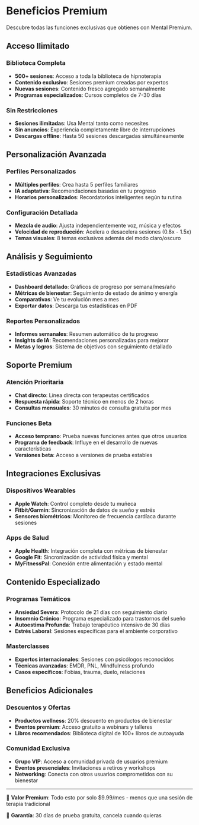# Beneficios Premium

Descubre todas las funciones exclusivas que obtienes con Mental Premium.

## Acceso Ilimitado

### Biblioteca Completa

- **500+ sesiones**: Acceso a toda la biblioteca de hipnoterapia
- **Contenido exclusivo**: Sesiones premium creadas por expertos
- **Nuevas sesiones**: Contenido fresco agregado semanalmente
- **Programas especializados**: Cursos completos de 7-30 días

### Sin Restricciones

- **Sesiones ilimitadas**: Usa Mental tanto como necesites
- **Sin anuncios**: Experiencia completamente libre de interrupciones
- **Descargas offline**: Hasta 50 sesiones descargadas simultáneamente

## Personalización Avanzada

### Perfiles Personalizados

- **Múltiples perfiles**: Crea hasta 5 perfiles familiares
- **IA adaptativa**: Recomendaciones basadas en tu progreso
- **Horarios personalizados**: Recordatorios inteligentes según tu rutina

### Configuración Detallada

- **Mezcla de audio**: Ajusta independientemente voz, música y efectos
- **Velocidad de reproducción**: Acelera o desacelera sesiones (0.8x - 1.5x)
- **Temas visuales**: 8 temas exclusivos además del modo claro/oscuro

## Análisis y Seguimiento

### Estadísticas Avanzadas

- **Dashboard detallado**: Gráficos de progreso por semana/mes/año
- **Métricas de bienestar**: Seguimiento de estado de ánimo y energía
- **Comparativas**: Ve tu evolución mes a mes
- **Exportar datos**: Descarga tus estadísticas en PDF

### Reportes Personalizados

- **Informes semanales**: Resumen automático de tu progreso
- **Insights de IA**: Recomendaciones personalizadas para mejorar
- **Metas y logros**: Sistema de objetivos con seguimiento detallado

## Soporte Premium

### Atención Prioritaria

- **Chat directo**: Línea directa con terapeutas certificados
- **Respuesta rápida**: Soporte técnico en menos de 2 horas
- **Consultas mensuales**: 30 minutos de consulta gratuita por mes

### Funciones Beta

- **Acceso temprano**: Prueba nuevas funciones antes que otros usuarios
- **Programa de feedback**: Influye en el desarrollo de nuevas características
- **Versiones beta**: Acceso a versiones de prueba estables

## Integraciones Exclusivas

### Dispositivos Wearables

- **Apple Watch**: Control completo desde tu muñeca
- **Fitbit/Garmin**: Sincronización de datos de sueño y estrés
- **Sensores biométricos**: Monitoreo de frecuencia cardíaca durante sesiones

### Apps de Salud

- **Apple Health**: Integración completa con métricas de bienestar
- **Google Fit**: Sincronización de actividad física y mental
- **MyFitnessPal**: Conexión entre alimentación y estado mental

## Contenido Especializado

### Programas Temáticos

- **Ansiedad Severa**: Protocolo de 21 días con seguimiento diario
- **Insomnio Crónico**: Programa especializado para trastornos del sueño
- **Autoestima Profunda**: Trabajo terapéutico intensivo de 30 días
- **Estrés Laboral**: Sesiones específicas para el ambiente corporativo

### Masterclasses

- **Expertos internacionales**: Sesiones con psicólogos reconocidos
- **Técnicas avanzadas**: EMDR, PNL, Mindfulness profundo
- **Casos específicos**: Fobias, trauma, duelo, relaciones

## Beneficios Adicionales

### Descuentos y Ofertas

- **Productos wellness**: 20% descuento en productos de bienestar
- **Eventos premium**: Acceso gratuito a webinars y talleres
- **Libros recomendados**: Biblioteca digital de 100+ libros de autoayuda

### Comunidad Exclusiva

- **Grupo VIP**: Acceso a comunidad privada de usuarios premium
- **Eventos presenciales**: Invitaciones a retiros y workshops
- **Networking**: Conecta con otros usuarios comprometidos con su bienestar

---

💎 **Valor Premium**: Todo esto por solo $9.99/mes - menos que una sesión de terapia tradicional

🎯 **Garantía**: 30 días de prueba gratuita, cancela cuando quieras
